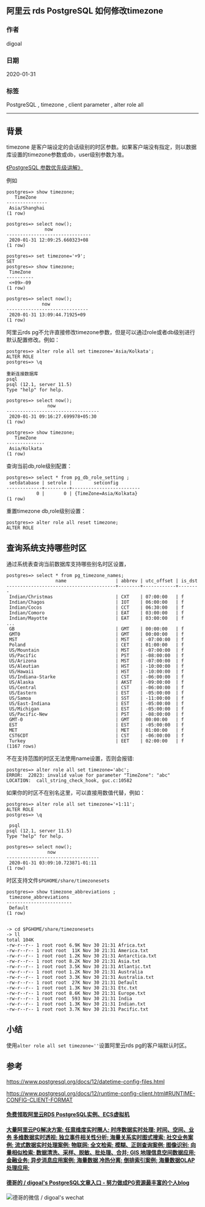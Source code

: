 ## 阿里云 rds PostgreSQL 如何修改timezone  
                                                                                                             
### 作者                                                                    
digoal                                                                                                             
                                                                                                             
### 日期                                                                                                             
2020-01-31                                                                                                         
                                                                                                             
### 标签                                                                                                             
PostgreSQL , timezone , client parameter , alter role all    
                                                                                                             
----                                                                                                             
                                                                                                             
## 背景    
timezone 是客户端设定的会话级别的时区参数。如果客户端没有指定，则以数据库设置的timezone参数或db，user级别参数为准。  
  
[《PostgreSQL 参数优先级讲解》](../201901/20190130_03.md)    
  
例如  
  
```  
postgres=> show timezone;  
   TimeZone      
---------------  
 Asia/Shanghai  
(1 row)  
  
postgres=> select now();  
              now                
-------------------------------  
 2020-01-31 12:09:25.660323+08  
(1 row)  
```  
  
```  
postgres=> set timezone='+9';  
SET  
postgres=> show timezone;  
 TimeZone   
----------  
 <+09>-09  
(1 row)  
  
postgres=> select now();  
             now                
------------------------------  
 2020-01-31 13:09:44.71925+09  
(1 row)  
```  
  
阿里云rds pg不允许直接修改timezone参数，但是可以通过role或者db级别进行默认配置修改。例如：  
  
```  
postgres=> alter role all set timezone='Asia/Kolkata';  
ALTER ROLE  
postgres=> \q  
  
重新连接数据库  
psql  
psql (12.1, server 11.5)  
Type "help" for help.  
  
postgres=> select now();  
               now                  
----------------------------------  
 2020-01-31 09:16:27.699978+05:30  
(1 row)  
  
postgres=> show timezone;  
   TimeZone     
--------------  
 Asia/Kolkata  
(1 row)  
```  
  
查询当前db,role级别配置：  
  
```  
postgres=> select * from pg_db_role_setting ;  
 setdatabase | setrole |        setconfig          
-------------+---------+-------------------------  
           0 |       0 | {TimeZone=Asia/Kolkata}  
(1 row)  
```  
  
重置timezone db,role级别设置：  
  
```  
postgres=> alter role all reset timezone;  
ALTER ROLE  
```  
  
## 查询系统支持哪些时区  
通过系统表查询当前数据库支持哪些别名时区设置，  
  
```  
postgres=> select * from pg_timezone_names;  
                  name                  | abbrev | utc_offset | is_dst   
----------------------------------------+--------+------------+--------  
 Indian/Christmas                       | CXT    | 07:00:00   | f  
 Indian/Chagos                          | IOT    | 06:00:00   | f  
 Indian/Cocos                           | CCT    | 06:30:00   | f  
 Indian/Comoro                          | EAT    | 03:00:00   | f  
 Indian/Mayotte                         | EAT    | 03:00:00   | f  
...  
 GB                                     | GMT    | 00:00:00   | f  
 GMT0                                   | GMT    | 00:00:00   | f  
 MST                                    | MST    | -07:00:00  | f  
 Poland                                 | CET    | 01:00:00   | f  
 US/Mountain                            | MST    | -07:00:00  | f  
 US/Pacific                             | PST    | -08:00:00  | f  
 US/Arizona                             | MST    | -07:00:00  | f  
 US/Aleutian                            | HST    | -10:00:00  | f  
 US/Hawaii                              | HST    | -10:00:00  | f  
 US/Indiana-Starke                      | CST    | -06:00:00  | f  
 US/Alaska                              | AKST   | -09:00:00  | f  
 US/Central                             | CST    | -06:00:00  | f  
 US/Eastern                             | EST    | -05:00:00  | f  
 US/Samoa                               | SST    | -11:00:00  | f  
 US/East-Indiana                        | EST    | -05:00:00  | f  
 US/Michigan                            | EST    | -05:00:00  | f  
 US/Pacific-New                         | PST    | -08:00:00  | f  
 GMT-0                                  | GMT    | 00:00:00   | f  
 EST                                    | EST    | -05:00:00  | f  
 MET                                    | MET    | 01:00:00   | f  
 CST6CDT                                | CST    | -06:00:00  | f  
 Turkey                                 | EET    | 02:00:00   | f  
(1167 rows)   
```  
  
不在支持范围的时区无法使用name设置，否则会报错:  
  
```
postgres=> alter role all set timezone='abc';
ERROR:  22023: invalid value for parameter "TimeZone": "abc"
LOCATION:  call_string_check_hook, guc.c:10582
```
  
如果你的时区不在别名这里，可以直接用数值代替，例如：  
  
```  
postgres=> alter role all set timezone='+1:11';  
ALTER ROLE  
postgres=> \q  
  
 psql  
psql (12.1, server 11.5)  
Type "help" for help.  
  
postgres=> select now();  
               now                  
----------------------------------  
 2020-01-31 03:09:10.723871-01:11  
(1 row)  
```  
  
时区支持文件```$PGHOME/share/timezonesets ```  
   
```  
postgres=> show timezone_abbreviations ;  
 timezone_abbreviations   
------------------------  
 Default  
(1 row)  
  
  
-> cd $PGHOME/share/timezonesets   
-> ll  
total 104K  
-rw-r--r-- 1 root root 6.9K Nov 30 21:31 Africa.txt  
-rw-r--r-- 1 root root  11K Nov 30 21:31 America.txt  
-rw-r--r-- 1 root root 1.2K Nov 30 21:31 Antarctica.txt  
-rw-r--r-- 1 root root 8.2K Nov 30 21:31 Asia.txt  
-rw-r--r-- 1 root root 3.5K Nov 30 21:31 Atlantic.txt  
-rw-r--r-- 1 root root 1.2K Nov 30 21:31 Australia  
-rw-r--r-- 1 root root 3.3K Nov 30 21:31 Australia.txt  
-rw-r--r-- 1 root root  27K Nov 30 21:31 Default  
-rw-r--r-- 1 root root 1.3K Nov 30 21:31 Etc.txt  
-rw-r--r-- 1 root root 8.6K Nov 30 21:31 Europe.txt  
-rw-r--r-- 1 root root  593 Nov 30 21:31 India  
-rw-r--r-- 1 root root 1.3K Nov 30 21:31 Indian.txt  
-rw-r--r-- 1 root root 3.7K Nov 30 21:31 Pacific.txt  
```  
  
## 小结
使用```alter role all set timezone=''```设置阿里云rds pg的客户端默认时区。  
  
## 参考  
https://www.postgresql.org/docs/12/datetime-config-files.html  
  
https://www.postgresql.org/docs/12/runtime-config-client.html#RUNTIME-CONFIG-CLIENT-FORMAT  
  
  
  
  
  
  
  
  
  
  
  
  
  
  
  
  
  
  
#### [免费领取阿里云RDS PostgreSQL实例、ECS虚拟机](https://www.aliyun.com/database/postgresqlactivity "57258f76c37864c6e6d23383d05714ea")
  
  
#### [大量阿里云PG解决方案: 任意维度实时圈人; 时序数据实时处理; 时间、空间、业务 多维数据实时透视; 独立事件相关性分析; 海量关系实时图式搜索; 社交业务案例; 流式数据实时处理案例; 物联网; 全文检索; 模糊、正则查询案例; 图像识别; 向量相似检索; 数据清洗、采样、脱敏、批处理、合并; GIS 地理信息空间数据应用; 金融业务; 异步消息应用案例; 海量数据 冷热分离; 倒排索引案例; 海量数据OLAP处理应用;](https://yq.aliyun.com/topic/118 "40cff096e9ed7122c512b35d8561d9c8")
  
  
#### [德哥的 / digoal's PostgreSQL文章入口 - 努力做成PG资源最丰富的个人blog](https://github.com/digoal/blog/blob/master/README.md "22709685feb7cab07d30f30387f0a9ae")
  
  
![德哥的微信 / digoal's wechat](../pic/digoal_weixin.jpg "f7ad92eeba24523fd47a6e1a0e691b59")
  
